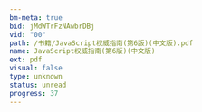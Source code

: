 ```yaml
---
bm-meta: true
bid: jMdWTrFzNAwbrDBj
vid: "00"
path: /书籍/JavaScript权威指南(第6版)(中文版).pdf
name: JavaScript权威指南(第6版)(中文版)
ext: pdf
visual: false
type: unknown
status: unread
progress: 37
---
```

